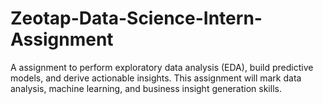 # Zeotap-Data-Science-Intern-Assignment
A assignment to perform exploratory data analysis (EDA), build predictive models, and derive actionable insights. This assignment will mark data analysis, machine learning, and business insight generation skills.

